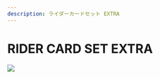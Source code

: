 ```yaml
---
description: ライダーカードセット EXTRA
---
```


# RIDER CARD SET EXTRA

![](https://bandai-a.akamaihd.net/bc/images/shop\_top\_b-toys-shop/20211109\_decadriver\_5gwsxp6f\_0js7xa\_cp\_logo\_ridercardextra.png)
